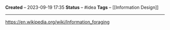 **Created** – 2023-09-19 17:35
**Status** – #idea
**Tags** – [[Information Design]]

---

https://en.wikipedia.org/wiki/Information_foraging